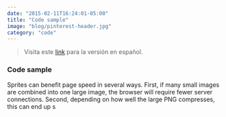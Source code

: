 ```yaml
---
date: "2015-02-11T16:24:01-05:00"
title: "Code sample"
image: "blog/pinterest-header.jpg"
category: "code"
---
```


> Visita este [link](http://frontendlabs.io/889--automatizar-la-creacion-de-sprites-con-grunt) para la versión en español.

### Code sample

Sprites can benefit page speed in several ways. First, if many small images are combined into one large image, the browser will require fewer server connections. Second, depending on how well the large PNG compresses, this can end up s

